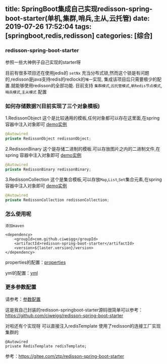 title: SpringBoot集成自己实现redisson-spring-boot-starter(单机,集群,哨兵,主从,云托管)
date: 2019-07-26 17:52:04
tags: [springboot,redis,redisson]
categories: [综合]
---
### redisson-spring-boot-starter

参照一些大神例子自己实现的starter呀

目前有很多项目还在使用jedis的 `setNx` 充当分布式锁,然而这个锁是有问题的,redisson是java支持redis的redlock的`唯一`实现,
集成该项目后只需要极少的配置.就能够使用redisson的全部功能. 目前支持
`集群模式`,`云托管模式`,`单Redis节点模式`,`哨兵模式`,`主从模式` 配置

<!--more-->

### 如何存储数据?(目前实现了三个对象模板)

1.RedissonObject 这个是比较通用的模板,任何对象都可以存在这里面,在spring 容器中注入对象即可 [demo实例](https://github.com/ciweigg/redisson-spring-boot-starter/tree/master/readme/object.md)

```java
@Autowired
private RedissonObject redissonObject;
```

2.RedissonBinary 这个是存储二进制的模板.可以存放图片之内的二进制文件,在spring 容器中注入对象即可 [demo实例](https://github.com/ciweigg/redisson-spring-boot-starter/tree/master/readme/binary.md)

```java
@Autowired
private RedissonBinary redissonBinary;
```

3.RedissonCollection 这个是集合模板,可以存放`Map`,`List`,`Set`集合元素,在spring 容器中注入对象即可 [demo实例](https://github.com/ciweigg/redisson-spring-boot-starter/tree/master/readme/collection.md)

```java
@Autowired
private RedissonCollection redissonCollection;
```

### 怎么使用呢

`添加maven`

``` 
<dependency>
    <groupId>com.github.ciweigg</groupId>
    <artifactId>redisson-spring-boot-starter</artifactId>
    <version>${laster.version}/version>
</dependency>
```

properties的配置：[properties](https://github.com/ciweigg/redisson-spring-boot-starter/tree/master/readme/properties.md)

yml的配置：[yml](https://github.com/ciweigg/redisson-spring-boot-starter/tree/master/readme/yml.md)

### 更多参数配置

请参考：[参数配置](https://github.com/ciweigg/redisson-spring-boot-starter/tree/master/readme/att)

这是我自己封装的redisson-springboot-starter源码很简单可以参考：https://github.com/ciweigg/redisson-spring-boot-starter

对啦还有个实现呀 可以直接注入redisTemplate 使用了redisson的连接工厂实现集群的

```
@Autowired
private RedisTemplate redisTemplate;
```

参考：https://gitee.com/ztp/redisson-spring-boot-starter